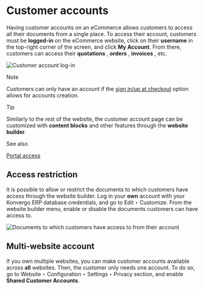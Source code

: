 # Customer accounts

Having customer accounts on an eCommerce allows customers to access all their
documents from a single place. To access their account, customers must be
**logged-in** on the eCommerce website, click on their **username** in the
top-right corner of the screen, and click **My Account**. From there,
customers can access their **quotations** , **orders** , **invoices** , etc.

![Customer account log-in](../../../../_images/account-log.png)
<div class="alert alert-primary">
<p class="alert-title">
Note</p><p>Customers can only have an account if the <a href="../checkout_payment_shipping/checkout#checkout-sign"><span class="std std-ref">sign in/up at checkout</span></a> option
allows for accounts creation.</p>
</div> <div class="alert alert-info">
<p class="alert-title">
Tip</p><p>Similarly to the rest of the website, the customer account page can be customized with <b>content
blocks</b> and other features through the <b>website builder</b>.</p>
</div> <div class="alert alert-secondary">
<p class="alert-title">
See also</p><p><a href="../../../general/users/portal">Portal access</a></p>
</div>

## Access restriction

It is possible to allow or restrict the documents to which customers have
access through the website builder. Log in your **own** account with your Konvergo ERP
database credentials, and go to Edit ‣ Customize. From the website builder
menu, enable or disable the documents customers can have access to.

![Documents to which customers have access to from their
account](../../../../_images/account-documents.png)

## Multi-website account

If you own multiple websites, you can make customer accounts available across
**all** websites. Then, the customer only needs one account. To do so, go to
Website ‣ Configuration ‣ Settings ‣ Privacy section, and enable **Shared
Customer Accounts**.

